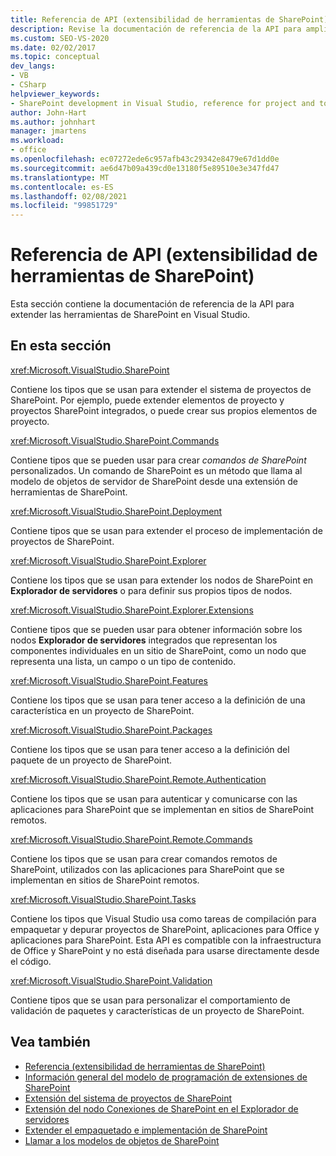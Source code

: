 ```yaml
---
title: Referencia de API (extensibilidad de herramientas de SharePoint) | Microsoft Docs
description: Revise la documentación de referencia de la API para ampliar las herramientas de SharePoint en Visual Studio. Vea una lista de espacios de nombres relacionados, como Microsoft. VisualStudio. SharePoint.
ms.custom: SEO-VS-2020
ms.date: 02/02/2017
ms.topic: conceptual
dev_langs:
- VB
- CSharp
helpviewer_keywords:
- SharePoint development in Visual Studio, reference for project and tools extensibility
author: John-Hart
ms.author: johnhart
manager: jmartens
ms.workload:
- office
ms.openlocfilehash: ec07272ede6c957afb43c29342e8479e67d1dd0e
ms.sourcegitcommit: ae6d47b09a439cd0e13180f5e89510e3e347fd47
ms.translationtype: MT
ms.contentlocale: es-ES
ms.lasthandoff: 02/08/2021
ms.locfileid: "99851729"
---
```

# <a name="api-reference-sharepoint-tools-extensibility"></a>Referencia de API (extensibilidad de herramientas de SharePoint)
  Esta sección contiene la documentación de referencia de la API para extender las herramientas de SharePoint en Visual Studio.

## <a name="in-this-section"></a>En esta sección
 <xref:Microsoft.VisualStudio.SharePoint>

 Contiene los tipos que se usan para extender el sistema de proyectos de SharePoint. Por ejemplo, puede extender elementos de proyecto y proyectos SharePoint integrados, o puede crear sus propios elementos de proyecto.

 <xref:Microsoft.VisualStudio.SharePoint.Commands>

 Contiene tipos que se pueden usar para crear *comandos de SharePoint* personalizados. Un comando de SharePoint es un método que llama al modelo de objetos de servidor de SharePoint desde una extensión de herramientas de SharePoint.

 <xref:Microsoft.VisualStudio.SharePoint.Deployment>

 Contiene tipos que se usan para extender el proceso de implementación de proyectos de SharePoint.

 <xref:Microsoft.VisualStudio.SharePoint.Explorer>

 Contiene los tipos que se usan para extender los nodos de SharePoint en **Explorador de servidores** o para definir sus propios tipos de nodos.

 <xref:Microsoft.VisualStudio.SharePoint.Explorer.Extensions>

 Contiene tipos que se pueden usar para obtener información sobre los nodos **Explorador de servidores** integrados que representan los componentes individuales en un sitio de SharePoint, como un nodo que representa una lista, un campo o un tipo de contenido.

 <xref:Microsoft.VisualStudio.SharePoint.Features>

 Contiene los tipos que se usan para tener acceso a la definición de una característica en un proyecto de SharePoint.

 <xref:Microsoft.VisualStudio.SharePoint.Packages>

 Contiene los tipos que se usan para tener acceso a la definición del paquete de un proyecto de SharePoint.

 <xref:Microsoft.VisualStudio.SharePoint.Remote.Authentication>

 Contiene los tipos que se usan para autenticar y comunicarse con las aplicaciones para SharePoint que se implementan en sitios de SharePoint remotos.

 <xref:Microsoft.VisualStudio.SharePoint.Remote.Commands>

 Contiene los tipos que se usan para crear comandos remotos de SharePoint, utilizados con las aplicaciones para SharePoint que se implementan en sitios de SharePoint remotos.

 <xref:Microsoft.VisualStudio.SharePoint.Tasks>

 Contiene los tipos que Visual Studio usa como tareas de compilación para empaquetar y depurar proyectos de SharePoint, aplicaciones para Office y aplicaciones para SharePoint. Esta API es compatible con la infraestructura de Office y SharePoint y no está diseñada para usarse directamente desde el código.

 <xref:Microsoft.VisualStudio.SharePoint.Validation>

 Contiene tipos que se usan para personalizar el comportamiento de validación de paquetes y características de un proyecto de SharePoint.

## <a name="see-also"></a>Vea también
- [Referencia &#40;extensibilidad de herramientas de SharePoint&#41;](../sharepoint/reference-sharepoint-tools-extensibility.md)
- [Información general del modelo de programación de extensiones de SharePoint](../sharepoint/overview-of-the-programming-model-of-sharepoint-tools-extensions.md)
- [Extensión del sistema de proyectos de SharePoint](../sharepoint/extending-the-sharepoint-project-system.md)
- [Extensión del nodo Conexiones de SharePoint en el Explorador de servidores](../sharepoint/extending-the-sharepoint-connections-node-in-server-explorer.md)
- [Extender el empaquetado e implementación de SharePoint](../sharepoint/extending-sharepoint-packaging-and-deployment.md)
- [Llamar a los modelos de objetos de SharePoint](../sharepoint/calling-into-the-sharepoint-object-models.md)
